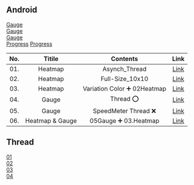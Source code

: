 ## Android
[Gauge](https://github.com/anastr/SpeedView/wiki/0.-Get-Started)  
[Gauge](https://github.com/owl-93/Determinate-Progress-View)  
[Gauge](https://github.com/CodeAndMagic/GaugeView)  
[Progress](https://github.com/free-bots/TemperatureGauge)
[Progress](https://jaejong.tistory.com/3)  

|No.|Titile|Contents|Link|
|:---:|:---:|:---:|:---:|
|01.|Heatmap|Asynch_Thread|[Link](https://github.com/minchjung/Android/tree/master/23Heatmap_library01)|
|02.|Heatmap|Full-Size_10x10|[Link](https://github.com/minchjung/Android/tree/master/24Heatmap_library02)|
|03.|Heatmap|Variation Color ➕ 02Heatmap|[Link](https://github.com/minchjung/Android/tree/master/25Heatmap_library03)
|04.|Gauge| Thread :o:|[Link](https://github.com/minchjung/Android/tree/master/26Guage_library01)|
|05.|Gauge| SpeedMeter Thread :x:|[Link](https://github.com/minchjung/Android/tree/master/27Gauge_diffLibrary01)|
|06.|Heatmap & Gauge| 05Gauge ➕  03.Heatmap|[Link](https://github.com/minchjung/Android/tree/master/28Gauge_Heatmap02)|
## Thread 
[01](https://itmining.tistory.com/4)  
[02](https://itmining.tistory.com/5?category=640759)    
[03](https://jaejong.tistory.com/3)  
[04](https://developer.android.com/reference/android/os/AsyncTask)  
